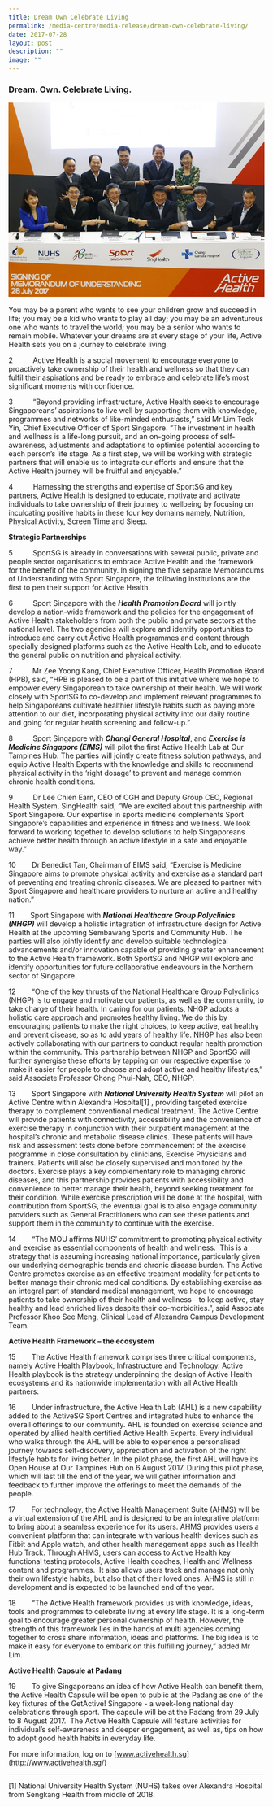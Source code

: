 ```yaml
---
title: Dream Own Celebrate Living
permalink: /media-centre/media-release/dream-own-celebrate-living/
date: 2017-07-28
layout: post
description: ""
image: ""
---
```

### **Dream. Own. Celebrate Living.**
![](/images/Media%20Centre/Media%20Release/2017/July/28072017%20Active%20Health%20MOU%20Signing_web.jpeg)

You may be a parent who wants to see your children grow and succeed in life; you may be a kid who wants to play all day; you may be an adventurous one who wants to travel the world; you may be a senior who wants to remain mobile. Whatever your dreams are at every stage of your life, Active Health sets you on a journey to celebrate living.  

2          Active Health is a social movement to encourage everyone to proactively take ownership of their health and wellness so that they can fulfil their aspirations and be ready to embrace and celebrate life’s most significant moments with confidence.   

3          “Beyond providing infrastructure, Active Health seeks to encourage Singaporeans’ aspirations to live well by supporting them with knowledge, programmes and networks of like-minded enthusiasts,” said Mr Lim Teck Yin, Chief Executive Officer of Sport Singapore. “The investment in health and wellness is a life-long pursuit, and an on-going process of self-awareness, adjustments and adaptations to optimise potential according to each person’s life stage. As a first step, we will be working with strategic partners that will enable us to integrate our efforts and ensure that the Active Health journey will be fruitful and enjoyable.”

4          Harnessing the strengths and expertise of SportSG and key partners, Active Health is designed to educate, motivate and activate individuals to take ownership of their journey to wellbeing by focusing on inculcating positive habits in these four key domains namely, Nutrition, Physical Activity, Screen Time and Sleep.

**Strategic Partnerships**

5          SportSG is already in conversations with several public, private and people sector organisations to embrace Active Health and the framework for the benefit of the community. In signing the five separate Memorandums of Understanding with Sport Singapore, the following institutions are the first to pen their support for Active Health.

6          Sport Singapore with the **_Health Promotion Board_** will jointly develop a nation-wide framework and the policies for the engagement of Active Health stakeholders from both the public and private sectors at the national level. The two agencies will explore and identify opportunities to introduce and carry out Active Health programmes and content through specially designed platforms such as the Active Health Lab, and to educate the general public on nutrition and physical activity.

7          Mr Zee Yoong Kang, Chief Executive Officer, Health Promotion Board (HPB), said, “HPB is pleased to be a part of this initiative where we hope to empower every Singaporean to take ownership of their health. We will work closely with SportSG to co-develop and implement relevant programmes to help Singaporeans cultivate healthier lifestyle habits such as paying more attention to our diet, incorporating physical activity into our daily routine and going for regular health screening and follow-up.”

8          Sport Singapore with **_Changi General Hospital_**, and **_Exercise is Medicine Singapore (EIMS)_** will pilot the first Active Health Lab at Our Tampines Hub. The parties will jointly create fitness solution pathways, and equip Active Health Experts with the knowledge and skills to recommend physical activity in the ‘right dosage’ to prevent and manage common chronic health conditions.

9          Dr Lee Chien Earn, CEO of CGH and Deputy Group CEO, Regional Health System, SingHealth said, “We are excited about this partnership with Sport Singapore. Our expertise in sports medicine complements Sport Singapore’s capabilities and experience in fitness and wellness. We look forward to working together to develop solutions to help Singaporeans achieve better health through an active lifestyle in a safe and enjoyable way.”

10        Dr Benedict Tan, Chairman of EIMS said, “Exercise is Medicine Singapore aims to promote physical activity and exercise as a standard part of preventing and treating chronic diseases. We are pleased to partner with Sport Singapore and healthcare providers to nurture an active and healthy nation.”

11        Sport Singapore with **_National Healthcare Group Polyclinics (NHGP)_** will develop a holistic integration of infrastructure design for Active Health at the upcoming Sembawang Sports and Community Hub. The parties will also jointly identify and develop suitable technological advancements and/or innovation capable of providing greater enhancement to the Active Health framework. Both SportSG and NHGP will explore and identify opportunities for future collaborative endeavours in the Northern sector of Singapore.

12        “One of the key thrusts of the National Healthcare Group Polyclinics (NHGP) is to engage and motivate our patients, as well as the community, to take charge of their health. In caring for our patients, NHGP adopts a holistic care approach and promotes healthy living. We do this by encouraging patients to make the right choices, to keep active, eat healthy and prevent disease, so as to add years of healthy life. NHGP has also been actively collaborating with our partners to conduct regular health promotion within the community. This partnership between NHGP and SportSG will further synergise these efforts by tapping on our respective expertise to make it easier for people to choose and adopt active and healthy lifestyles,” said Associate Professor Chong Phui-Nah, CEO, NHGP.

13        Sport Singapore with **_National University Health System_** will pilot an Active Centre within Alexandra Hospital\[1\] , providing targeted exercise therapy to complement conventional medical treatment. The Active Centre will provide patients with connectivity, accessibility and the convenience of exercise therapy in conjunction with their outpatient management at the hospital’s chronic and metabolic disease clinics. These patients will have risk and assessment tests done before commencement of the exercise programme in close consultation by clinicians, Exercise Physicians and trainers. Patients will also be closely supervised and monitored by the doctors. Exercise plays a key complementary role to managing chronic diseases, and this partnership provides patients with accessibility and convenience to better manage their health, beyond seeking treatment for their condition. While exercise prescription will be done at the hospital, with contribution from SportSG, the eventual goal is to also engage community providers such as General Practitioners who can see these patients and support them in the community to continue with the exercise.

14        “The MOU affirms NUHS’ commitment to promoting physical activity and exercise as essential components of health and wellness.  This is a strategy that is assuming increasing national importance, particularly given our underlying demographic trends and chronic disease burden. The Active Centre promotes exercise as an effective treatment modality for patients to better manage their chronic medical conditions. By establishing exercise as an integral part of standard medical management, we hope to encourage patients to take ownership of their health and wellness - to keep active, stay healthy and lead enriched lives despite their co-morbidities.”, said Associate Professor Khoo See Meng, Clinical Lead of Alexandra Campus Development Team.

**Active Health Framework – the ecosystem**

15        The Active Health framework comprises three critical components, namely Active Health Playbook, Infrastructure and Technology. Active Health playbook is the strategy underpinning the design of Active Health ecosystems and its nationwide implementation with all Active Health partners.   

16        Under infrastructure, the Active Health Lab (AHL) is a new capability added to the ActiveSG Sport Centres and integrated hubs to enhance the overall offerings to our community. AHL is founded on exercise science and operated by allied health certified Active Health Experts. Every individual who walks through the AHL will be able to experience a personalised journey towards self-discovery, appreciation and activation of the right lifestyle habits for living better. In the pilot phase, the first AHL will have its Open House at Our Tampines Hub on 6 August 2017. During this pilot phase, which will last till the end of the year, we will gather information and feedback to further improve the offerings to meet the demands of the people.

17        For technology, the Active Health Management Suite (AHMS) will be a virtual extension of the AHL and is designed to be an integrative platform to bring about a seamless experience for its users. AHMS provides users a convenient platform that can integrate with various health devices such as Fitbit and Apple watch, and other health management apps such as Health Hub Track. Through AHMS, users can access to Active Health key functional testing protocols, Active Health coaches, Health and Wellness content and programmes.  It also allows users track and manage not only their own lifestyle habits, but also that of their loved ones. AHMS is still in development and is expected to be launched end of the year.  

18        “The Active Health framework provides us with knowledge, ideas, tools and programmes to celebrate living at every life stage. It is a long-term goal to encourage greater personal ownership of health. However, the strength of this framework lies in the hands of multi agencies coming together to cross share information, ideas and platforms. The big idea is to make it easy for everyone to embark on this fulfilling journey,” added Mr Lim.

**Active Health Capsule at Padang**

19        To give Singaporeans an idea of how Active Health can benefit them, the Active Health Capsule will be open to public at the Padang as one of the key fixtures of the GetActive! Singapore - a week-long national day celebrations through sport. The capsule will be at the Padang from 29 July to 8 August 2017.  The Active Health Capsule will feature activities for individual’s self-awareness and deeper engagement, as well as, tips on how to adopt good health habits in everyday life.

For more information, log on to [www.activehealth.sg](http://www.activehealth.sg/)

  

* * *

\[1\] National University Health System (NUHS) takes over Alexandra Hospital from Sengkang Health from middle of 2018.